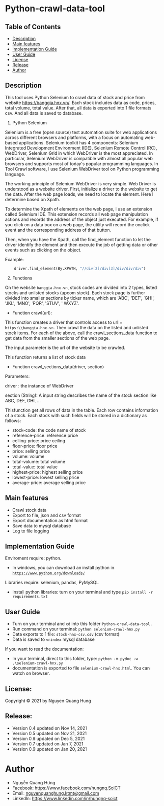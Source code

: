 # Python-crawl-data-tool

## Table of Contents
- [Description](#description)
- [Main features](#main-features)
- [Implementation Guide](#implemention-guide)
- [User Guide](#user-guide)
- [License](#license)
- [Release](#release)
- [Author](#author)


## Description

This tool uses Python Selenium to crawl data of stock and price from website https://banggia.hnx.vn/. Each stock includes data as code, prices, total volume, total value. After that, all data is exported into 1 file formats csv. And all data is saved to database.

1. Python Selenium

Selenium is a free (open source) test automation suite for web applications across different browsers and platforms, with a focus on automating web-based applications. Selenium toolkit has 4 components: Selenium Integrated Development Environment (IDE), Selenium Remote Control (RC), WebDriver, Selenium Grid in which WebDriver is the most appreciated. In particular, Selenium WebDriver is compatible with almost all popular web browsers and supports most of today's popular programming languages. In Tool Crawl software, I use Selenium WebDriver tool on Python programming language.

The working principle of Selenium WebDriver is very simple. Web Driver is understood as a website driver. First, initialize a driver to the website to get the data. After the web page loads, we need to locate the element. Here I determine based on Xpath.

To determine the Xpath of elements on the web page, I use an extension called Selenium IDE. This extension records all web page manipulation actions and records the address of the object just executed. For example, if you click on a data box on a web page, the utility will record the onclick event and the corresponding address of that button.

Then, when you have the Xpath, call the find_element function to let the driver identify the element and then execute the job of getting data or other events such as clicking on the object.

Example:
```python
    driver.find_element(By.XPATH, "//div[2]/div[3]/div/div/div")
```


2. Functions

On the website `banggia.hnx.vn`, stock codes are divided into 2 types, listed stocks and unlisted stocks (upcom stock). Each stock page is further divided into smaller sections by ticker name, which are 'ABC', 'DEF', 'GHI', 'JKL', 'MNO', 'PQR', 'STUV', ' WXYZ'.


- Function crawl(url):

This function creates a driver that controls access to url = `https:\\banggia.hnx.vn`. Then crawl the data on the listed and unlisted stock items. For each of the above, call the crawl_sections_data function to get data from the smaller sections of the web page.

The input parameter is the url of the website to be crawled.

This function returns a list of stock data

- Function crawl_sections_data(driver, section)

Parameters:

driver : the instance of WebDriver 

section (String): A input string describes the name of the stock section like ABC, DEF, GHI, ...

Thisfunction get all rows of data in the table. Each row contains information of a stock.
Each stock with such fields will be stored in a dictionary as follows:

* stock-code: the code name of stock
* reference-price: reference price
* celling-price: price ceiling
* floor-price: floor price
* price: selling price
* volume: volume
* total-volume: total volume
* total-value: total value
* highest-price: highest selling price
* lowest-price: lowest selling price
* average-price: average selling price

## Main features

- Crawl stock data 
- Export to file, json and csv format
- Export documentation as html format
- Save data to mysql database
- Log to file logging

## Implementation Guide

Enviroment require: python. 
- In windows, you can download an install python in [`https://www.python.org/downloads/`](https://www.python.org/downloads/)


Libraries require: selenium, pandas, PyMySQL
- Install python libraries: turn on your terminal and type `pip install -r requirements.txt`


## User Guide

- Turn on your terminal and `cd` into this folder `Python-crawl-data-tool.`
- Run command on your terminal: `python selenium-crawl-hnx.py`
- Data exports to 1 file: `stock-hnx-csv.csv` (csv format)
- Data is saved to `vnindex` mysql database

If you want to read the documentation: 
- In your terminal, direct to this folder, type: `python -m pydoc -w .\selenium-crawl-hnx.py`
- documentation is exported to file `selenium-crawl-hnx.html`. You can watch on browser.


## License:

Copyright © 2021 by Nguyen Quang Hung


## Release: 

- Version 0.4 updated on Nov 14, 2021
- Version 0.5 updated on Nov 21, 2021
- Version 0.6 updated on Dec 5, 2021
- Version 0.7 updated on Jan 7, 2021
- Version 0.9 updated on Jan 20, 2021


# Author
- Nguyễn Quang Hưng
- Facebook: https://www.facebook.com/hungnq.SoICT
- Email: nguyenquanghung.ktmt@gmail.com
- LinkedIn: https://www.linkedin.com/in/hungnq-soict